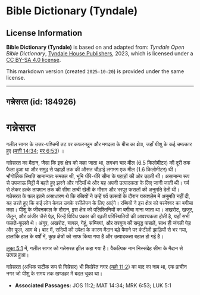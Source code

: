 # Bible Dictionary (Tyndale)

## License Information

**Bible Dictionary (Tyndale)** is based on and adapted from: _Tyndale Open Bible Dictionary_, [Tyndale House Publishers](https://tyndaleopenresources.com/), 2023, which is licensed under a [CC BY-SA 4.0 license](https://creativecommons.org/licenses/by-sa/4.0/legalcode.en).

This markdown version (created `2025-10-20`) is provided under the same license.



--------------------------------

## गन्नेसरत (id: 184926)

गन्नेसरत
========

गलील सागर के उत्तर\-पश्चिमी तट पर कफरनहूम और मगदला के बीच का क्षेत्र, जहाँ यीशु के कई चमत्कार हुए ([मत्ती 14:34](https://ref.ly/Matt14:34); [मर 6:53](https://ref.ly/Mark6:53)) ।

 गन्नेसरत का मैदान, जैसा कि इस क्षेत्र को कहा जाता था, लगभग चार मील (6\.5 किलोमीटर) की दूरी तक फैला हुआ था और समुद्र से पहाड़ों तक की औसत चौड़ाई लगभग एक मील (1\.6 किलोमीटर) थी। भौगोलिक स्थिति सामान्यतः समतल थी, भूमि धीरे\-धीरे सीमा के पहाड़ों की ओर उठती थी। असामान्य रूप से उपजाऊ मिट्टी में बहते हुए झरने और नदियाँ थे और यह अपनी उत्पादकता के लिए जानी जाती थी। गर्म से लेकर हल्के तापमान तक की सीमा लम्बी खेती के मौसम और भरपूर फसलों की अनुमति देती थी। गन्नेसरत के फल इतने असाधारण थे कि रब्बियों ने उन्हें पर्व उत्सवों के दौरान यरूशलेम में अनुमति नहीं दी, यह डरते हुए कि कई लोग केवल उनके रसीलेपन के लिए आएंगे। रब्बियों ने इस क्षेत्र को परमेश्वर का बगीचा कहा। यीशु के जीवनकाल के दौरान, इस क्षेत्र को पलिश्तिनियों का बगीचा माना जाता था। अखरोट, खजूर, जैतून, और अंजीर जैसे पेड़, जिन्हें विविध प्रकार की बढ़ती परिस्थितियों की आवश्यकता होती है, यहाँ सभी फलते\-फूलते थे। अंगूर, अखरोट, चावल, गेहूं, सब्जियां, और तरबूज की समृद्ध फसलें, साथ ही जंगली पेड़ और फूल, आम थे। बाद में, सदियों की उपेक्षा के कारण मैदान बड़े पैमाने पर कंटीली झाड़ियों से भर गया, हालांकि हाल के वर्षों में, कुछ क्षेत्रों को साफ किया गया है और उत्पादकता बहाल हो गई है।

[लूका 5:1](https://ref.ly/Luke5:1) में, गलील सागर को गन्नेसरत झील कहा गया है। वैकल्पिक नाम निस्संदेह सीमा के मैदान से उत्पन्न हुआ।

गन्नेसरत (अधिक सटीक रूप से गिन्नेसर) भी किन्नेरेत नगर ([यहो 11:2](https://ref.ly/Josh11:2)) का बाद का नाम था, एक प्राचीन नगर जो यीशु के समय तक खण्डहर में बदल चुका था।

* **Associated Passages:** JOS 11:2; MAT 14:34; MRK 6:53; LUK 5:1

